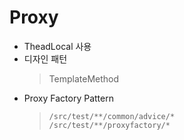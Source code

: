 # Proxy
- TheadLocal 사용
- 디자인 패턴
   > TemplateMethod
   >  
- Proxy Factory Pattern
    > `/src/test/**/common/advice/*`  
     `/src/test/**/proxyfactory/*`

